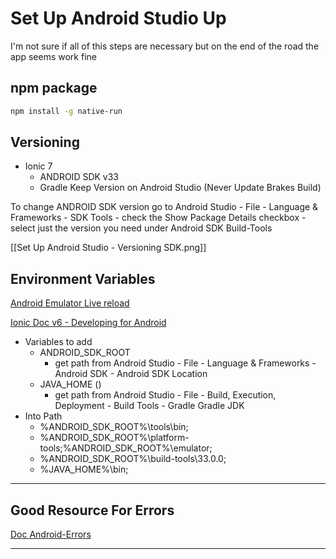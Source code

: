 # Set Up Android Studio Up

I'm not sure if all of this steps are necessary but on the end of the road the app seems work fine

## npm package

```bash
npm install -g native-run
```

## Versioning

- Ionic 7
  - ANDROID SDK v33
  - Gradle Keep Version on Android Studio (Never Update Brakes Build)

To change ANDROID SDK version go to Android Studio - File - Language & Frameworks - SDK Tools - check the Show Package Details checkbox - select just the version you need under Android SDK Build-Tools

[[Set Up Android Studio - Versioning SDK.png]]

## Environment Variables

[Android Emulator Live reload](https://www.youtube.com/watch?v=jJxRN_aWdi4)

[Ionic Doc v6 - Developing for Android](https://ionicframework.com/docs/v6/developing/android)

- Variables to add
  - ANDROID_SDK_ROOT
    - get path from Android Studio - File - Language & Frameworks - Android SDK - Android SDK Location
  - JAVA_HOME ()
    - get path from Android Studio - File - Build, Execution, Deployment - Build Tools - Gradle Gradle JDK
- Into Path
  - %ANDROID_SDK_ROOT%\tools\bin;
  - %ANDROID_SDK_ROOT%\platform-tools;%ANDROID_SDK_ROOT%\emulator;
  - %ANDROID_SDK_ROOT%\build-tools\33.0.0;
  - %JAVA_HOME%\bin;

---

## Good Resource For Errors

[Doc Android-Errors](https://github.com/ionic-team/native-run/wiki/Android-Errors)

---
